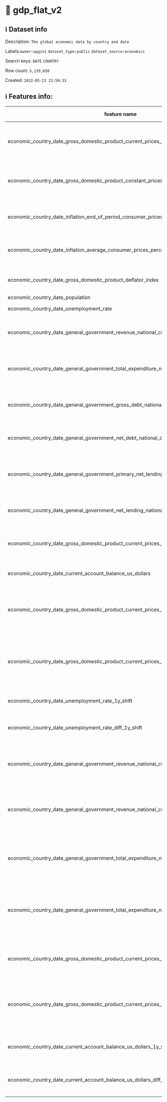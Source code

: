 # 📖 gdp_flat_v2 
## ℹ️ Dataset info 
Description: `The global economic data by country and date` 

Labels:`owner:upgini` `dataset_type:public` `dataset_source:economics` 

Search keys: `DATE` `COUNTRY`

Row count: `3,139,658`

Created: `2022-05-23 22:59:33` 

## ℹ️ Features info:
|feature name|feature type|descrition|
|---|---|---|
|economic_country_date_gross_domestic_product_current_prices_national_currency|FLOAT|Gross domestic product, current prices, national currency|
|economic_country_date_gross_domestic_product_constant_prices_percent_change|FLOAT|Gross domestic product, constant prices, percent change|
|economic_country_date_inflation_end_of_period_consumer_prices_percent_change|FLOAT|Inflation, end of period,  consumer prices, percent change|
|economic_country_date_inflation_average_consumer_prices_percent_change|FLOAT|Inflation, average consumer prices, percent change|
|economic_country_date_gross_domestic_product_deflator_index|FLOAT|Gross domestic product deflator index|
|economic_country_date_population|FLOAT|Population|
|economic_country_date_unemployment_rate|FLOAT|Unemployment rate|
|economic_country_date_general_government_revenue_national_currency|FLOAT|General government revenue,  national currency|
|economic_country_date_general_government_total_expenditure_national_currency|FLOAT|General government total expenditure, national currency|
|economic_country_date_general_government_gross_debt_national_currency|FLOAT|General government gross debt, national currency|
|economic_country_date_general_government_net_debt_national_currency|FLOAT|General government gross debt, national currency|
|economic_country_date_general_government_primary_net_lending_national_currency|FLOAT|General government primary net lending, national currency|
|economic_country_date_general_government_net_lending_national_currency|FLOAT|General government net lending, national currency|
|economic_country_date_gross_domestic_product_current_prices_us_dollars|FLOAT|Gross domestic product, current prices, us dollars|
|economic_country_date_current_account_balance_us_dollars|FLOAT|Current account balance, us dollars|
|economic_country_date_gross_domestic_product_current_prices_national_currency_1y_shift|FLOAT|Gross domestic product, current prices, national currency, 1 year shift|
|economic_country_date_gross_domestic_product_current_prices_national_currency_diff_1y_shift|FLOAT|Gross domestic product, current prices, national currency, difference with 1 year shift value|
|economic_country_date_unemployment_rate_1y_shift|FLOAT|Unemployment rate, 1 year shift|
|economic_country_date_unemployment_rate_diff_1y_shift|FLOAT|Unemployment rate, difference with 1 year shift value|
|economic_country_date_general_government_revenue_national_currency_1y_shift|FLOAT|General government revenue, national currency, 1 year shift|
|economic_country_date_general_government_revenue_national_currency_diff_1y_shift|FLOAT|General government revenue, national currency, difference with 1 year shift value|
|economic_country_date_general_government_total_expenditure_national_currency_1y_shift|FLOAT|General government total expenditure, national currency, 1 year shift|
|economic_country_date_general_government_total_expenditure_national_currency_diff_1y_shift|FLOAT|General government total expenditure national currency, difference with 1 year shift value|
|economic_country_date_gross_domestic_product_current_prices_us_dollars_1y_shift|FLOAT|Gross domestic product, current prices, us dollars, 1 year shift|
|economic_country_date_gross_domestic_product_current_prices_us_dollars_diff_1y_shift|FLOAT|Gross domestic product, current prices, us dollars, difference with 1 year shift value|
|economic_country_date_current_account_balance_us_dollars_1y_shift|FLOAT|Current account balance, us dollars, 1 year shift|
|economic_country_date_current_account_balance_us_dollars_diff_1y_shift|FLOAT|Current account balance, us dollars, 1 year shift|
